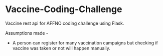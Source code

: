 # Vaccine-Coding-Challenge

Vaccine rest api for AFFNO coding challenge using Flask.

Assumptions made -

* A person can register for many vaccination campaigns but checking if vaccine was taken or not will happen manually.
